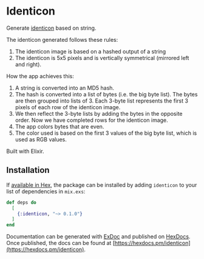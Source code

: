 # Identicon

Generate [identicon](https://en.wikipedia.org/wiki/Identicon) based on string.

The identicon generated follows these rules:

1. The identicon image is based on a hashed output of a string
1. The identicon is 5x5 pixels and is vertically symmetrical (mirrored left and right).

How the app achieves this:

1. A string is converted into an MD5 hash.
1. The hash is converted into a list of bytes (i.e. the big byte list). The bytes are then grouped into lists of 3. Each 3-byte list represents the first 3 pixels of each row of the identicon image.
1. We then reflect the 3-byte lists by adding the bytes in the opposite order. Now we have completed rows for the identicon image.
1. The app colors bytes that are even.
1. The color used is based on the first 3 values of the big byte list, which is used as RGB values.

Built with Elixir.

## Installation

If [available in Hex](https://hex.pm/docs/publish), the package can be installed
by adding `identicon` to your list of dependencies in `mix.exs`:

```elixir
def deps do
  [
    {:identicon, "~> 0.1.0"}
  ]
end
```

Documentation can be generated with [ExDoc](https://github.com/elixir-lang/ex_doc)
and published on [HexDocs](https://hexdocs.pm). Once published, the docs can
be found at [https://hexdocs.pm/identicon](https://hexdocs.pm/identicon).

